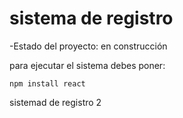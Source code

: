<h1>sistema de registro</h1>

-Estado del proyecto: en construcción

para ejecutar el sistema debes poner:

```npm install react```

sistemad de registro 2
